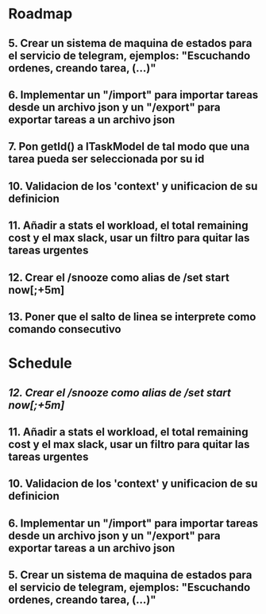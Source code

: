 # Roadmap
## 5. Crear un sistema de maquina de estados para el servicio de telegram, ejemplos: "Escuchando ordenes, creando tarea, (...)"
## 6. Implementar un "/import" para importar tareas desde un archivo json y un "/export" para exportar tareas a un archivo json
## 7. Pon getId() a ITaskModel de tal modo que una tarea pueda ser seleccionada por su id
## 10. Validacion de los 'context' y unificacion de su definicion
## 11. Añadir a stats el workload, el total remaining cost y el max slack, usar un filtro para quitar las tareas urgentes
## 12. Crear el /snooze como alias de /set start now[;+5m]
## 13. Poner que el salto de linea se interprete como comando consecutivo

# Schedule
## *12. Crear el /snooze como alias de /set start now[;+5m]*
## 11. Añadir a stats el workload, el total remaining cost y el max slack, usar un filtro para quitar las tareas urgentes
## 10. Validacion de los 'context' y unificacion de su definicion
## 6. Implementar un "/import" para importar tareas desde un archivo json y un "/export" para exportar tareas a un archivo json
## 5. Crear un sistema de maquina de estados para el servicio de telegram, ejemplos: "Escuchando ordenes, creando tarea, (...)"

